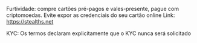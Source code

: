 Furtividade: compre cartões pré-pagos e vales-presente, pague com criptomoedas. Evite expor as credenciais do seu cartão online
Link: https://stealths.net

KYC: Os termos declaram explicitamente que o KYC nunca será solicitado